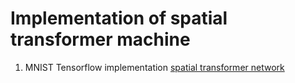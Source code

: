 # Implementation of spatial transformer machine
1. MNIST Tensorflow implementation
[spatial transformer network](https://github.com/n3011/tefla/blob/master/examples/spatial_transformer/spatial_transformer_net_example.py)
